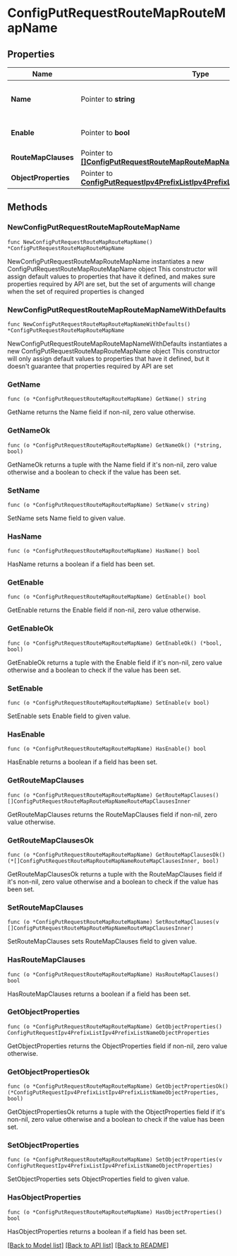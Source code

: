 # ConfigPutRequestRouteMapRouteMapName

## Properties

Name | Type | Description | Notes
------------ | ------------- | ------------- | -------------
**Name** | Pointer to **string** | Object Name. Must be unique. | [optional] [default to ""]
**Enable** | Pointer to **bool** | Enable object. | [optional] [default to false]
**RouteMapClauses** | Pointer to [**[]ConfigPutRequestRouteMapRouteMapNameRouteMapClausesInner**](ConfigPutRequestRouteMapRouteMapNameRouteMapClausesInner.md) |  | [optional] 
**ObjectProperties** | Pointer to [**ConfigPutRequestIpv4PrefixListIpv4PrefixListNameObjectProperties**](ConfigPutRequestIpv4PrefixListIpv4PrefixListNameObjectProperties.md) |  | [optional] 

## Methods

### NewConfigPutRequestRouteMapRouteMapName

`func NewConfigPutRequestRouteMapRouteMapName() *ConfigPutRequestRouteMapRouteMapName`

NewConfigPutRequestRouteMapRouteMapName instantiates a new ConfigPutRequestRouteMapRouteMapName object
This constructor will assign default values to properties that have it defined,
and makes sure properties required by API are set, but the set of arguments
will change when the set of required properties is changed

### NewConfigPutRequestRouteMapRouteMapNameWithDefaults

`func NewConfigPutRequestRouteMapRouteMapNameWithDefaults() *ConfigPutRequestRouteMapRouteMapName`

NewConfigPutRequestRouteMapRouteMapNameWithDefaults instantiates a new ConfigPutRequestRouteMapRouteMapName object
This constructor will only assign default values to properties that have it defined,
but it doesn't guarantee that properties required by API are set

### GetName

`func (o *ConfigPutRequestRouteMapRouteMapName) GetName() string`

GetName returns the Name field if non-nil, zero value otherwise.

### GetNameOk

`func (o *ConfigPutRequestRouteMapRouteMapName) GetNameOk() (*string, bool)`

GetNameOk returns a tuple with the Name field if it's non-nil, zero value otherwise
and a boolean to check if the value has been set.

### SetName

`func (o *ConfigPutRequestRouteMapRouteMapName) SetName(v string)`

SetName sets Name field to given value.

### HasName

`func (o *ConfigPutRequestRouteMapRouteMapName) HasName() bool`

HasName returns a boolean if a field has been set.

### GetEnable

`func (o *ConfigPutRequestRouteMapRouteMapName) GetEnable() bool`

GetEnable returns the Enable field if non-nil, zero value otherwise.

### GetEnableOk

`func (o *ConfigPutRequestRouteMapRouteMapName) GetEnableOk() (*bool, bool)`

GetEnableOk returns a tuple with the Enable field if it's non-nil, zero value otherwise
and a boolean to check if the value has been set.

### SetEnable

`func (o *ConfigPutRequestRouteMapRouteMapName) SetEnable(v bool)`

SetEnable sets Enable field to given value.

### HasEnable

`func (o *ConfigPutRequestRouteMapRouteMapName) HasEnable() bool`

HasEnable returns a boolean if a field has been set.

### GetRouteMapClauses

`func (o *ConfigPutRequestRouteMapRouteMapName) GetRouteMapClauses() []ConfigPutRequestRouteMapRouteMapNameRouteMapClausesInner`

GetRouteMapClauses returns the RouteMapClauses field if non-nil, zero value otherwise.

### GetRouteMapClausesOk

`func (o *ConfigPutRequestRouteMapRouteMapName) GetRouteMapClausesOk() (*[]ConfigPutRequestRouteMapRouteMapNameRouteMapClausesInner, bool)`

GetRouteMapClausesOk returns a tuple with the RouteMapClauses field if it's non-nil, zero value otherwise
and a boolean to check if the value has been set.

### SetRouteMapClauses

`func (o *ConfigPutRequestRouteMapRouteMapName) SetRouteMapClauses(v []ConfigPutRequestRouteMapRouteMapNameRouteMapClausesInner)`

SetRouteMapClauses sets RouteMapClauses field to given value.

### HasRouteMapClauses

`func (o *ConfigPutRequestRouteMapRouteMapName) HasRouteMapClauses() bool`

HasRouteMapClauses returns a boolean if a field has been set.

### GetObjectProperties

`func (o *ConfigPutRequestRouteMapRouteMapName) GetObjectProperties() ConfigPutRequestIpv4PrefixListIpv4PrefixListNameObjectProperties`

GetObjectProperties returns the ObjectProperties field if non-nil, zero value otherwise.

### GetObjectPropertiesOk

`func (o *ConfigPutRequestRouteMapRouteMapName) GetObjectPropertiesOk() (*ConfigPutRequestIpv4PrefixListIpv4PrefixListNameObjectProperties, bool)`

GetObjectPropertiesOk returns a tuple with the ObjectProperties field if it's non-nil, zero value otherwise
and a boolean to check if the value has been set.

### SetObjectProperties

`func (o *ConfigPutRequestRouteMapRouteMapName) SetObjectProperties(v ConfigPutRequestIpv4PrefixListIpv4PrefixListNameObjectProperties)`

SetObjectProperties sets ObjectProperties field to given value.

### HasObjectProperties

`func (o *ConfigPutRequestRouteMapRouteMapName) HasObjectProperties() bool`

HasObjectProperties returns a boolean if a field has been set.


[[Back to Model list]](../README.md#documentation-for-models) [[Back to API list]](../README.md#documentation-for-api-endpoints) [[Back to README]](../README.md)


